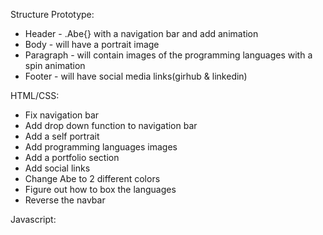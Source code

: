 Structure Prototype:

- Header - .Abe{} with a navigation bar and add animation
- Body - will have a portrait image
- Paragraph - will contain images of the programming languages with a spin animation
- Footer - will have social media links(girhub & linkedin)

HTML/CSS:

- Fix navigation bar
- Add drop down function to navigation bar
- Add a self portrait
- Add programming languages images
- Add a portfolio section
- Add social links
- Change Abe to 2 different colors
- Figure out how to box the languages
- Reverse the navbar

Javascript:
